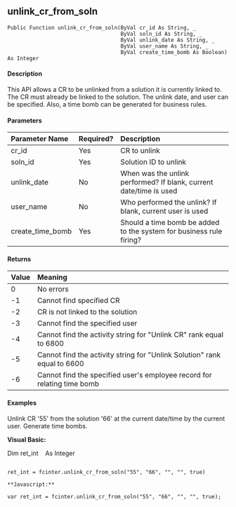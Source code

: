 unlink_cr_from_soln
---------------------

```
Public Function unlink_cr_from_soln(ByVal cr_id As String, _
                                    ByVal soln_id As String, _
                                    ByVal unlink_date As String, _
                                    ByVal user_name As String, _
                                    ByVal create_time_bomb As Boolean) As Integer
```

#### Description

This API allows a CR to be unlinked from a solution it is currently linked to. The CR must already be linked to the solution. The unlink date, and user can be specified. Also, a time bomb can be generated for business rules.

#### Parameters

| Parameter Name | Required? | Description |
|:--- |:--- |:--- |
| cr_id | Yes | CR to unlink |
| soln_id | Yes | Solution ID to unlink |
| unlink_date | No | When was the unlink performed? If blank, current date/time is used |
| user_name | No | Who performed the unlink? If blank, current user is used |
| create_time_bomb | Yes | Should a time bomb be added to the system for business rule firing? |

#### Returns

| Value | Meaning |
|:--- |:--- |
| 0 | No errors |
| -1 | Cannot find specified CR |
| -2 | CR is not linked to the solution |
| -3 | Cannot find the specified user |
| -4 | Cannot find the activity string for "Unlink CR" rank equal to 6800 |
| -5 | Cannot find the activity string for "Unlink Solution" rank equal to 6600 |
| -6 | Cannot find the specified user's employee record for relating time bomb | 

#### Examples

Unlink CR '55' from the solution '66' at the current date/time by the current user. Generate time bombs.

**Visual Basic:**

Dim ret_int    As Integer
```

ret_int = fcinter.unlink_cr_from_soln("55", "66", "", "", true)

**Javascript:**

var ret_int = fcinter.unlink_cr_from_soln("55", "66", "", "", true);